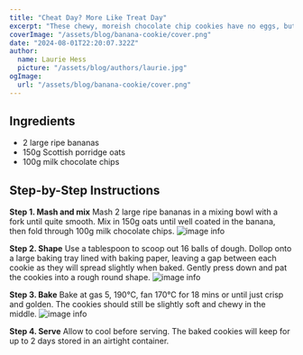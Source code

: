 ```yaml
---
title: "Cheat Day? More Like Treat Day"
excerpt: "These chewy, moreish chocolate chip cookies have no eggs, butter or flour, making them the perfect bite-sized treat for everyone to enjoy. The secret is using mashed banana to bind together oats and chocolate chunks in a super simple bake. There’s a handy ingredients list at the bottom of the page for everything you need."
coverImage: "/assets/blog/banana-cookie/cover.png"
date: "2024-08-01T22:20:07.322Z"
author:
  name: Laurie Hess
  picture: "/assets/blog/authors/laurie.jpg"
ogImage:
  url: "/assets/blog/banana-cookie/cover.png"
---
```


## Ingredients

- 2 large ripe bananas
- 150g Scottish porridge oats
- 100g milk chocolate chips

## Step-by-Step Instructions

**Step 1. Mash and mix** Mash 2 large ripe bananas in a mixing bowl with a fork until quite smooth. Mix in 150g oats until well coated in the banana, then fold through 100g milk chocolate chips.
   ![image info](/assets/blog/banana-cookie/banana-cookie-1.png)

**Step 2. Shape** Use a tablespoon to scoop out 16 balls of dough. Dollop onto a large baking tray lined with baking paper, leaving a gap between each cookie as they will spread slightly when baked. Gently press down and pat the cookies into a rough round shape.
![image info](/assets/blog/banana-cookie/banana-cookie-2.png)

**Step 3. Bake** Bake at gas 5, 190°C, fan 170°C for 18 mins or until just crisp and golden. The cookies should still be slightly soft and chewy in the middle.
![image info](/assets/blog/ricotta/banana-cookie-3.png)

**Step 4. Serve** Allow to cool before serving. The baked cookies will keep for up to 2 days stored in an airtight container.